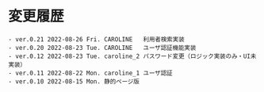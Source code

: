 # 変更履歴

	- ver.0.21 2022-08-26 Fri. CAROLINE   利用者検索実装
	- ver.0.20 2022-08-23 Tue. CAROLINE   ユーザ認証機能実装
	- ver.0.12 2022-08-23 Tue. caroline_2 パスワード変更（ロジック実装のみ・UI未実装）
	- ver.0.11 2022-08-22 Mon. caroline_1 ユーザ認証
	- ver.0.10 2022-08-15 Mon. 静的ページ版
	